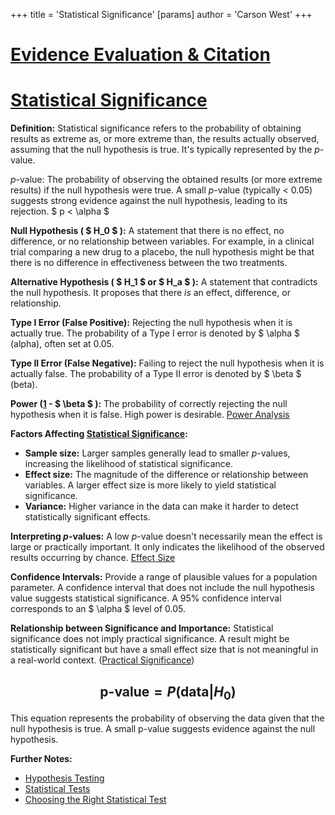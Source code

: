 +++
 title = 'Statistical Significance'
[params]
	author = 'Carson West'
+++
# [Evidence Evaluation & Citation](./../evidence-evaluation-&-citation/)
# [Statistical Significance](./../statistical-significance/)

**Definition:** Statistical significance refers to the probability of obtaining results as extreme as, or more extreme than, the results actually observed, assuming that the null hypothesis is true.  It's typically represented by the *p*-value.

*p*-value: The probability of observing the obtained results (or more extreme results) if the null hypothesis were true.  A small *p*-value (typically < 0.05) suggests strong evidence against the null hypothesis, leading to its rejection.   $ p < \alpha $ 

**Null Hypothesis ( $ H_0 $ ):**  A statement that there is no effect, no difference, or no relationship between variables.  For example, in a clinical trial comparing a new drug to a placebo, the null hypothesis might be that there is no difference in effectiveness between the two treatments.

**Alternative Hypothesis ( $ H_1 $  or  $ H_a $ ):**  A statement that contradicts the null hypothesis. It proposes that there *is* an effect, difference, or relationship.

**Type I Error (False Positive):** Rejecting the null hypothesis when it is actually true.  The probability of a Type I error is denoted by  $ \alpha $  (alpha), often set at 0.05.

**Type II Error (False Negative):** Failing to reject the null hypothesis when it is actually false. The probability of a Type II error is denoted by  $ \beta $  (beta).

**Power ([1](./../1/) -  $ \beta $ ):** The probability of correctly rejecting the null hypothesis when it is false.  High power is desirable. [Power Analysis](./../power-analysis/)

**Factors Affecting [Statistical Significance](./../statistical-significance/):**

* **Sample size:** Larger samples generally lead to smaller *p*-values, increasing the likelihood of statistical significance.
* **Effect size:** The magnitude of the difference or relationship between variables. A larger effect size is more likely to yield statistical significance.
* **Variance:**  Higher variance in the data can make it harder to detect statistically significant effects.

**Interpreting *p*-values:**  A low *p*-value doesn't necessarily mean the effect is large or practically important.  It only indicates the likelihood of the observed results occurring by chance. [Effect Size](./../effect-size/)

**Confidence Intervals:** Provide a range of plausible values for a population parameter. A confidence interval that does not include the null hypothesis value suggests statistical significance.  A 95% confidence interval corresponds to an  $ \alpha $  level of 0.05.

**Relationship between Significance and Importance:** Statistical significance does not imply practical significance. A result might be statistically significant but have a small effect size that is not meaningful in a real-world context.  ([Practical Significance](./../practical-significance/))


##  $$  \text{p-value} = P(\text{data} | H_0)  $$  

This equation represents the probability of observing the data given that the null hypothesis is true.  A small p-value suggests evidence against the null hypothesis.

**Further Notes:**

* [Hypothesis Testing](./../hypothesis-testing/)
* [Statistical Tests](./../statistical-tests/)
* [Choosing the Right Statistical Test](./../choosing-the-right-statistical-test/)

